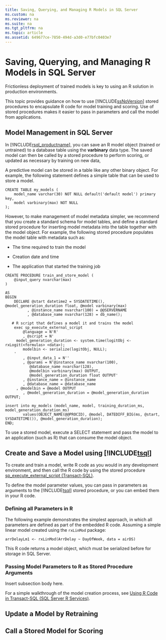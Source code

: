 ```yaml
---
title: Saving, Querying, and Managing R Models in SQL Server
ms.custom: na
ms.reviewer: na
ms.suite: na
ms.tgt_pltfrm: na
ms.topic: article
ms.assetid: 649677ce-7850-494d-a3d0-e77bfc0403e7
---
```

# Saving, Querying, and Managing R Models in SQL Server
  Frictionless deployment of trained models is key to using an R solution in production environments.  
  
 This topic provides guidance on how to use [!INCLUDE[ssNoVersion](../../Token/Other/ssNoVersion_md.md)] stored procedures to encapsulate R code for model training and scoring. Use of stored procedures makes it easier to pass in parameters and call the model from applications.  
  
## Model Management in SQL Server  
 In [!INCLUDE[rsql_productname](../../Token/Other/rsql_productname_md.md)], you can save an R model object \(trained or untrained\) to a database table using the **varbinary** data type. The saved model can then be called by a stored procedure to perform scoring, or updated as necessary by training on new data,  
  
 A predictive model can be stored in a table like any other binary object. For example, the following statement defines a simple table that can be used to store a model.  
  
```  
CREATE TABLE my_models (  
	model_name varchar(30) NOT NULL default('default model') primary key,  
	model varbinary(max) NOT NULL  
);  
```  
  
 However, to make management of model metadata simpler, we recommend that you create a standard schema for model tables, and define a standard stored procedure for inserting model metadata into the table together with the model object. For example, the following stored procedure populates the model table with metadata such as:  
  
-   The time required to train the model  
  
-   Creation date and time  
  
-   The application that started the training job  
  
```  
CREATE PROCEDURE train_and_store_model (  
	@input_query nvarchar(max)  
)  
  
AS  
BEGIN  
	DECLARE @start datetime2 = SYSDATETIME(), @model_generation_duration float, @model varbinary(max)  
		  , @instance_name nvarchar(100) = @@SERVERNAME  
		  , @database_name nvarchar(128) = db_name();  
  
   # R script that defines a model it and trains the model  
	exec sp_execute_external_script  
		@language = N'R'  
		, @script = N'  
     model_generation_duration <- system.time(logitObj <- rxLogit(<formulas> <data>);   
	    modelbin <- serialize(logitObj, NULL);  
	'  
		, @input_data_1 = N''  
		, @params = N'@instance_name nvarchar(100),   
           @database_name nvarchar(128),   
           @modelbin varbinary(max) OUTPUT,   
           @model_generation_duration float OUTPUT'  
		, @instance_name = @instance_name  
		, @database_name = @database_name  
	 , @modelbin = @model OUTPUT  
		, @model_generation_duration = @model_generation_duration OUTPUT;  
  
insert into my_models (model_name, model, training_duration_ms, model_generation_duration_ms)  
		values(OBJECT_NAME(@@PROCID), @model, DATEDIFF_BIG(ms, @start, SYSDATETIME()), @model_generation_duration);  
END;  
```  
  
 To use a stored model, execute a SELECT statement and pass the model to an application \(such as R\) that can consume the model object.  
  
## Create and Save a Model using [!INCLUDE[tsql](../../Token/Other/tsql_md.md)]  
 To create and train a model, write R code as you would in any development environment, and then call the R code by using the stored procedure [sp_execute_external_script &#40;Transact-SQL&#41;](../Topic/sp_execute_external_script%20\(Transact-SQL\).md).  
  
 To define the model parameter values, you can pass in parameters as arguments to the [!INCLUDE[tsql](../../Token/Other/tsql_md.md)] stored procedure, or you can embed them in your R code.  
  
### Defining all Parameters in R  
 The following example demonstrates the simplest approach, in which all parameters are defined as part of the embedded R code. Assuming a simple linear model created using the `rxLinMod` package:  
  
```  
arrDelayLm1 <- rxLinMod(ArrDelay ~ DayOfWeek, data = airDS)  
```  
  
 This R code returns a model object, which must be serialized before for storage in SQL Server.  
  
### Passing Model Parameters to R as Stored Procedure Arguments  
 Insert subsection body here.  
  
 For a simple walkthrough of the model creation process, see [Using R Code in Transact-SQL &#40;SQL Server R Services&#41;](../Topic/Using%20R%20Code%20in%20Transact-SQL%20\(SQL%20Server%20R%20Services\).md).  
  
## Update a Model by Retraining  
  
## Call a Stored Model for Scoring  
  
  